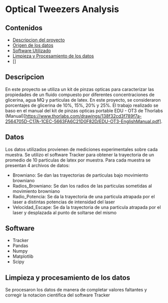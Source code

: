 # Optical Tweezers Analysis


## Contenidos

- [Descripcion del proyecto](#descripcion)
- [Origen de los datos](#datos)
- [Software Utilizado](#software)
- [Limpieza y Procesamiento de los datos](#)
- []


## Descripcion

En este proyecto se utiliza un kit de pinzas opticas para caracterizar las propiedades de un fluido compuesto por diferentes concentraciones de glicerina, agua MQ y particulas de latex. En este proyecto, se consideraron porcentajes de glicerina de 10%, 15%, 20% y 25%. El trabajo realizado se baso en el manual del kit de pinzas opticas portable EDU - OT3 de Thorlabs (Manual)[https://www.thorlabs.com/drawings/138f32cd3f789f7a-2564705D-C17A-1CEC-5663FA6C21D0F82D/EDU-OT3-EnglishManual.pdf].


## Datos

Los datos utilizados provienen de mediciones experimentales sobre cada muestra. Se utilizo el software Tracker para obtener la trayectoria de un promedio de 10 particulas de latex por muestra. Para cada muestra se presentan 4 archivos de datos:

- Browniano: Se dan las trayectorias de particulas bajo movimiento browniano
- Radios_Browniano: Se dan los radios de las particulas sometidas al movimiento browniano
- Radio_Potencia: Se da la trayectoria de una particula atrapada por el laser a distintas potencias de intensidad del laser
- Velocidad_Escape: Se da la trayectoria de una particula atrapada por el laser y desplazada al punto de soltarse del mismo


## Software

- Tracker
- Pandas
- Numpy
- Matplotlib
- Scipy


## Limpieza y procesamiento de los datos

Se procesaron los datos de manera de completar valores faltantes y corregir la notacion cientifica del software Tracker

